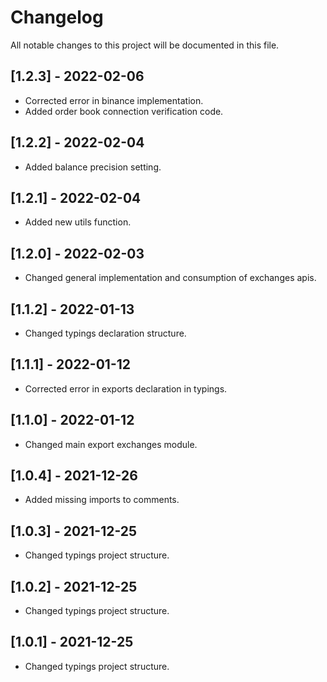 # Changelog
All notable changes to this project will be documented in this file.

## [1.2.3] - 2022-02-06
- Corrected error in binance implementation.
- Added order book connection verification code.
## [1.2.2] - 2022-02-04
- Added balance precision setting.
## [1.2.1] - 2022-02-04
- Added new utils function.
## [1.2.0] - 2022-02-03
- Changed general implementation and consumption of exchanges apis.
## [1.1.2] - 2022-01-13
- Changed typings declaration structure.
## [1.1.1] - 2022-01-12
- Corrected error in exports declaration in typings.
## [1.1.0] - 2022-01-12
- Changed main export exchanges module.
## [1.0.4] - 2021-12-26
- Added missing imports to comments.
## [1.0.3] - 2021-12-25
- Changed typings project structure.
## [1.0.2] - 2021-12-25
- Changed typings project structure.
## [1.0.1] - 2021-12-25
- Changed typings project structure.
